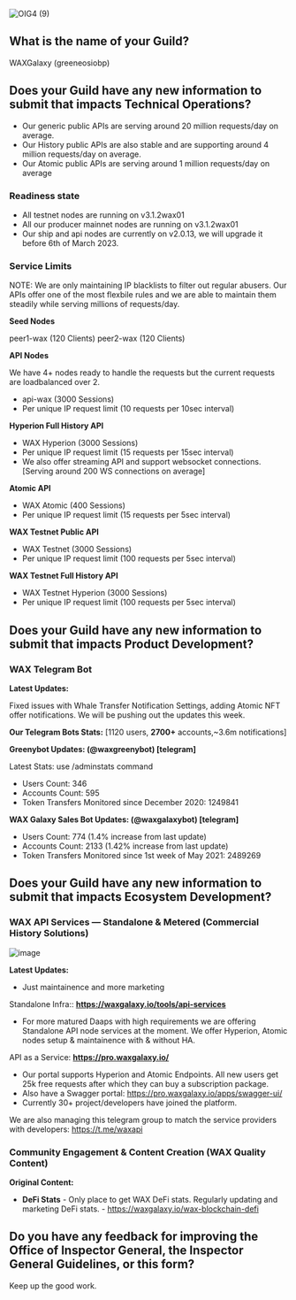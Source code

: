 ![OIG4 (9)](https://user-images.githubusercontent.com/15923938/221913559-1b4cab79-e427-4923-88cd-f37404bbbc0b.png)

## What is the name of your Guild?

WAXGalaxy (greeneosiobp)

## Does your Guild have any new information to submit that impacts Technical Operations?

- Our generic public APIs are serving around 20 million requests/day on average.
- Our History public APIs are also stable and are supporting around 4 million requests/day on average.
- Our Atomic public APIs are serving around 1 million requests/day on average

### Readiness state

- All testnet nodes are running on v3.1.2wax01
- All our producer mainnet nodes are running on v3.1.2wax01
- Our ship and api nodes are currently on v2.0.13, we will upgrade it before 6th of March 2023.

### Service Limits

NOTE: We are only maintaining IP blacklists to filter out regular abusers. Our APIs offer one of the most flexbile rules and we are able to maintain them steadily while serving millions of requests/day.

**Seed Nodes**

peer1-wax (120 Clients)
peer2-wax (120 Clients)

**API Nodes** 

We have 4+ nodes ready to handle the requests but the current requests are loadbalanced over 2.

- api-wax (3000 Sessions)
- Per unique IP request limit (10 requests per 10sec interval)

**Hyperion Full History API**

- WAX Hyperion (3000 Sessions)
- Per unique IP request limit (15 requests per 15sec interval)
- We also offer streaming API and support websocket connections. [Serving around 200 WS connections on average]

**Atomic API**

- WAX Atomic (400 Sessions)
- Per unique IP request limit (15 requests per 5sec interval)

**WAX Testnet Public API**

- WAX Testnet (3000 Sessions)
- Per unique IP request limit (100 requests per 5sec interval)

**WAX Testnet Full History API**

- WAX Testnet Hyperion (3000 Sessions)
- Per unique IP request limit (100 requests per 5sec interval)


## Does your Guild have any new information to submit that impacts Product Development?

### WAX Telegram Bot

**Latest Updates:**

Fixed issues with Whale Transfer Notification Settings, adding Atomic NFT offer notifications. We will be pushing out the updates this week.

**Our Telegram Bots Stats:** [1120 users, **2700+** accounts,~3.6m notifications]

**Greenybot Updates: (@waxgreenybot) [telegram]**

Latest Stats: use /adminstats command
- Users Count: 346  
- Accounts Count: 595 
- Token Transfers Monitored since December 2020: 1249841

**WAX Galaxy Sales Bot Updates: (@waxgalaxybot) [telegram]**

- Users Count: 774 (1.4% increase from last update) 
- Accounts Count: 2133 (1.42% increase from last update) 
- Token Transfers Monitored since 1st week of May 2021: 2489269

## Does your Guild have any new information to submit that impacts Ecosystem Development?

### WAX API Services — Standalone & Metered (Commercial History Solutions)
![image](https://user-images.githubusercontent.com/15923938/221917069-0514063c-85a4-450c-9c2a-dce9ebe31c1c.png)

**Latest Updates:**

- Just maintainence and more marketing

Standalone Infra:: **https://waxgalaxy.io/tools/api-services**

- For more matured Daaps with high requirements we are offering Standalone API node services at the moment. We offer Hyperion, Atomic nodes setup & maintainence with & without HA.

API as a Service: **https://pro.waxgalaxy.io/**

- Our portal supports Hyperion and Atomic Endpoints. All new users get 25k free requests after which they can buy a subscription package.
- Also have a Swagger portal: https://pro.waxgalaxy.io/apps/swagger-ui/
- Currently 30+ project/developers have joined the platform.

We are also managing this telegram group to match the service providers with developers: https://t.me/waxapi


### Community Engagement & Content Creation (WAX Quality Content)

**Original Content:**

- **DeFi Stats** - Only place to get WAX DeFi stats. Regularly updating and marketing DeFi stats. - https://waxgalaxy.io/wax-blockchain-defi


## Do you have any feedback for improving the Office of Inspector General, the Inspector General Guidelines, or this form?

Keep up the good work.
